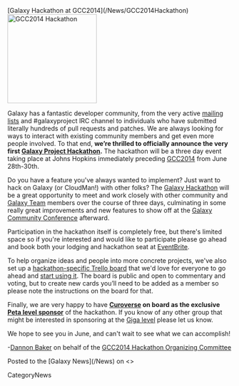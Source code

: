 <div class='newsItemHeader'>[Galaxy Hackathon at GCC2014](/News/GCC2014Hackathon)</div>

<div class='right'><a href='/Events/GCC2014/Hackathon.md'><img src='/Images/Logos/GCC2014HackLogo200.png' alt='GCC2014 Hackathon' width="200" /></a></div>

Galaxy has a fantastic developer community, from the very active [mailing lists](/MailingLists) and #galaxyproject IRC channel to individuals who have submitted literally hundreds of pull requests and patches.  We are always looking for ways to interact with existing community members and get even more people involved. To that end, **we’re thrilled to officially announce the very first [Galaxy Project Hackathon](/Events/GCC2014/Hackathon).**  The hackathon will be a three day event taking place at Johns Hopkins immediately preceding [GCC2014](/Events/GCC2014) from June 28th-30th.

Do you have a feature you've always wanted to implement?  Just want to hack on Galaxy (or CloudMan!) with other folks?  The [Galaxy Hackathon](/Events/GCC2014/Hackathon) will be a great opportunity to meet and work closely with other community and [Galaxy Team](/GalaxyTeam) members over the course of three days, culminating in some really great improvements and new features to show off at the [Galaxy Community Conference](/Events/GCC2014) afterward.

Participation in the hackathon itself is completely free, but there's limited space so if you're interested and would like to participate please go ahead and book both your lodging and hackathon seat at [EventBrite](http://bit.ly/gcc2014hackreg).

To help organize ideas and people into more concrete projects, we've also set up a [hackathon-specific Trello board](https://trello.com/b/3YgU637b/gcc2014-hackathon) that we'd love for everyone to go ahead and [start using it](https://trello.com/b/3YgU637b/gcc2014-hackathon).  The board is public and open to commentary and voting, but to create new cards you’ll need to be added as a member so please note the instructions on the board for that.

Finally, we are very happy to have **[Curoverse](https://curoverse.com/) on board as the exclusive [Peta level sponsor](/Events/GCC2014/Hackathon.md#sponsors)** of the hackathon.  If you know of any other group that might be interested in sponsoring at the [Giga level](/Events/GCC2014/Hackathon.md#sponsors) please let us know.

We hope to see you in June, and can't wait to see what we can accomplish!

-[Dannon Baker](/DannonBaker) on behalf of the [GCC2014 Hackathon Organizing Committee](/Events/GCC2014/Organizers.md#hackathon-committee)

<div class='newsItemFooter'>Posted to the [Galaxy News](/News) on <<Date(2014-04-18T04:18:23Z)>></div>

CategoryNews
